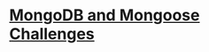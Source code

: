 # [MongoDB and Mongoose Challenges](https://www.freecodecamp.org/learn/apis-and-microservices/mongodb-and-mongoose/)
